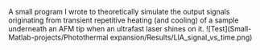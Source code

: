 A small program I wrote to theoretically simulate the output signals originating from transient repetitive heating (and cooling) of a sample underneath an AFM tip when an ultrafast laser shines on it.
![Test](Small-Matlab-projects/Photothermal expansion/Results/LIA_signal_vs_time.png)
